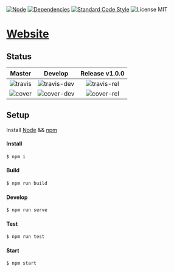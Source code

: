 [![Node][node]][node-url]
[![Dependencies][deps]][deps-url]
[![Standard Code Style][style]][style-url]
![License MIT][license]

# [Website](http://michael-ciniawsky.de)

## Status

| Master | Develop | Release v1.0.0 |
|:------:|:-------:|:--------------:|
| ![travis] | ![travis-dev] | ![travis-rel] |
| ![cover]  | ![cover-dev]  | ![cover-rel]  |

## Setup
Install [Node](http://nodejs.org) && [npm](http://npmjs.org)

#### Install

```bash
$ npm i
```

#### Build

```bash
$ npm run build
```

#### Develop

```bash
$ npm run serve
```

#### Test

```bash
$ npm run test
```

#### Start

```bash
$ npm start
```

[node]: https://img.shields.io/node/v/website.svg
[node-url]: https://nodejs.org

[deps]: https://david-dm.org/michael-ciniawsky/website.svg
[deps-url]: https://david-dm.org/michael-ciniawsky/website

[style]: https://img.shields.io/badge/code%20style-standard-yellow.svg
[style-url]: http://standardjs.com/

[license]: https://img.shields.io/npm/l/website.svg

[travis]:https://travis-ci.org/michael-ciniawsky/website.svg?branch=master
[travis-url]:https://travis-ci.org/michael-ciniawsky/website?branch=master

[travis-rel]:https://travis-ci.org/michael-ciniawsky/website.svg?branch=master
[travis-rel-url]:https://travis-ci.org/michael-ciniawsky/website?branch=master

[travis-dev]: http://img.shields.io/travis/michael-ciniawsky/website.svg?branch=develop
[travis-dev-url]: https://travis-ci.org/michael-ciniawsky/website?branch=develop

[cover]: https://coveralls.io/repos/github/michael-ciniawsky/website/badge.svg?branch=master
[cover-url]: https://coveralls.io/github/michael-ciniawsky/website?branch=master

[cover-rel]: https://coveralls.io/repos/github/michael-ciniawsky/website/badge.svg?branch=master
[cover-rel-url]: https://coveralls.io/github/michael-ciniawsky/website?branch=master

[cover-dev]: https://coveralls.io/repos/github/michael-ciniawsky/website/badge.svg?branch=develop
[cover-dev-url]: https://coveralls.io/github/michael-ciniawsky/website?branch=develop
